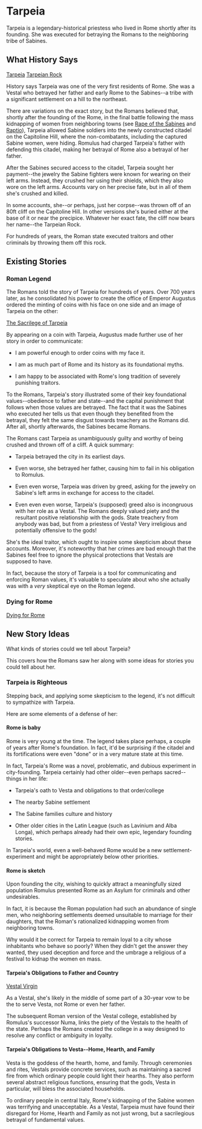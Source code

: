 # Tarpeia

Tarpeia is a legendary-historical priestess who lived in Rome shortly after its
founding. She was executed for betraying the Romans to the neighboring tribe of
Sabines.

## What History Says

[Tarpeia](https://en.wikipedia.org/wiki/Tarpeia)
[Tarpeian Rock](https://en.wikipedia.org/wiki/Tarpeian_Rock)

History says Tarpeia was one of the very first residents of Rome. She was a
Vestal who betrayed her father and early Rome to the Sabines--a tribe with a
significant settlement on a hill to the northeast.

There are variations on the exact story, but the Romans believed that, shortly
after the founding of the Rome, in the final battle following the mass
kidnapping of women from neighboring towns (see
[Rape of the Sabines](https://en.wikipedia.org/wiki/The_Rape_of_the_Sabine_Women)
and [Raptio](https://en.wikipedia.org/wiki/Raptio)), Tarpeia allowed Sabine
soldiers into the newly constructed citadel on the Capitoline Hill, where the
non-combatants, including the captured Sabine women, were hiding. Romulus had
charged Tarpeia's father with defending this citadel, making her betrayal of
Rome also a betrayal of her father.

After the Sabines secured access to the citadel, Tarpeia sought her payment--the
jewelry the Sabine fighters were known for wearing on their left arms. Instead,
they crushed her using their shields, which they also wore on the left arms.
Accounts vary on her precise fate, but in all of them she's crushed and killed.

In some accounts, she--or perhaps, just her corpse--was thrown off of an 80ft
cliff on the Capitoline Hill. In other versions she's buried either at the base
of it or near the precipice. Whatever her exact fate, the cliff now bears her
name--the Tarpeian Rock.

For hundreds of years, the Roman state executed traitors and other criminals by
throwing them off this rock.

## Existing Stories

### Roman Legend

The Romans told the story of Tarpeia for hundreds of years. Over 700 years
later, as he consolidated his power to create the office of Emperor Augustus
ordered the minting of coins with his face on one side and an image of Tarpeia
on the other:

[The Sacrilege of Tarpeia](https://coinsweekly.com/The-sacrilege-of-Tarpeia--or-propaganda-under-Augustus/)

By appearing on a coin with Tarpeia, Augustus made further use of her story in
order to communicate:

- I am powerful enough to order coins with my face it.

- I am as much part of Rome and its history as its foundational myths.

- I am happy to be associated with Rome's long tradition of severely punishing
  traitors.

To the Romans, Tarpeia's story illustrated some of their key foundational
values--obedience to father and state--and the capital punishment that follows
when those values are betrayed. The fact that it was the Sabines who executed
her tells us that even though they benefited from the betrayal, they felt the
same disgust towards treachery as the Romans did. After all, shortly afterwards,
the Sabines became Romans.

The Romans cast Tarpeia as unambiguously guilty and worthy of being crushed and
thrown off of a cliff. A quick summary:

- Tarpeia betrayed the city in its earliest days.

- Even worse, she betrayed her father, causing him to fail in his obligation to Romulus.

- Even even worse, Tarpeia was driven by greed, asking for the jewelry on Sabine's
  left arms in exchange for access to the citadel.

- Even even even worse, Tarpeia's (supposed) greed also is incongruous with her
  role as a Vestal. The Romans deeply valued piety and the resultant positive
  relationship with the gods. State treachery from anybody was bad, but from a
  priestess of Vesta? Very irreligious and potentially offensive to the gods!

She's the ideal traitor, which ought to inspire some skepticism about these
accounts. Moreover, it's noteworthy that her crimes are bad enough that the
Sabines feel free to ignore the physical protections that Vestals are supposed
to have.

In fact, because the story of Tarpeia is a tool for communicating and enforcing
Roman values, it's valuable to speculate about who she actually was with a
*very* skeptical eye on the Roman legend.

### Dying for Rome

[Dying for Rome](https://www.elisabethstorrs.com/dying-for-rome-tarpeia/)

## New Story Ideas

What kinds of stories could we tell about Tarpeia?

This covers how the Romans saw her along with some ideas for stories you could
tell about her.

### Tarpeia is Righteous

Stepping back, and applying some skepticism to the legend, it's not difficult to
sympathize with Tarpeia.

Here are some elements of a defense of her:

#### Rome is baby

Rome is very young at the time. The legend takes place perhaps, a couple of
years after Rome's foundation. In fact, it'd be surprising if the citadel and
its fortifications were even "done" or in a very mature state at this time.

In fact, Tarpeia's Rome was a novel, problematic, and dubious experiment in
city-founding. Tarpeia certainly had other older--even perhaps sacred--things in
her life:

- Tarpeia's oath to Vesta and obligations to that order/college

- The nearby Sabine settlement

- The Sabine families culture and history

- Other older cities in the Latin League (such as Lavinium and Alba Longa),
  which perhaps already had their own epic, legendary founding stories.

In Tarpeia's world, even a well-behaved Rome would be a new
settlement-experiment and might be appropriately below other priorities.

#### Rome is sketch

Upon founding the city, wishing to quickly attract a meaningfully sized
population Romulus presented Rome as an Asylum for criminals and other
undesirables.

In fact, it is because the Roman population had such an abundance of single men,
who neighboring settlements deemed unsuitable to marriage for their daughters,
that the Roman's rationalized kidnapping women from neighboring towns.

Why would it be correct for Tarpeia to remain loyal to a city whose inhabitants
who behave so poorly? When they didn't get the answer they wanted, they used
deception and force and the umbrage a religious of a festival to kidnap the
women en mass.

#### Tarpeia's Obligations to Father and Country

[Vestal Virgin](https://en.wikipedia.org/wiki/Vestal_Virgin)

As a Vestal, she's likely in the middle of some part of a 30-year vow to be the
to serve Vesta, not Rome or even her father.

The subsequent Roman version of the Vestal college, established by Romulus's
successor Numa, links the piety of the Vestals to the health of the state.
Perhaps the Romans created the college in a way designed to resolve any conflict
or ambiguity in loyalty.

#### Tarpeia's Obligations to Vesta--Home, Hearth, and Family

Vesta is the goddess of the hearth, home, and family. Through ceremonies and
rites, Vestals provide concrete services, such as maintaining a sacred fire from
which ordinary people could light their hearths. They also perform several
abstract religious functions, ensuring that the gods, Vesta in particular, will
bless the associated households.

To ordinary people in central Italy, Rome's kidnapping of the Sabine women was
terrifying and unacceptable. As a Vestal, Tarpeia must have found their
disregard for Home, Hearth and Family as not just wrong, but a sacrilegious
betrayal of fundamental values.

